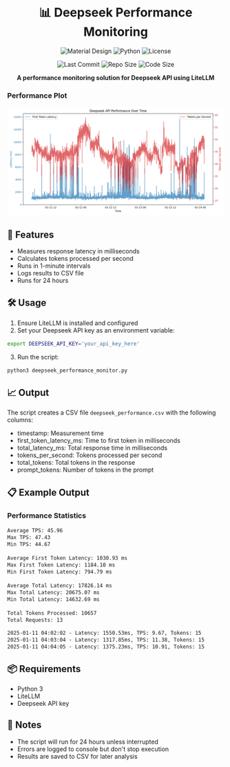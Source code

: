<div align="center">
  <h1>📊 Deepseek Performance Monitoring</h1>
  
  <p>
    <img src="https://img.shields.io/badge/Material-Design-blue?style=flat&logo=material-design&logoColor=white" alt="Material Design">
    <img src="https://img.shields.io/badge/Python-3.8+-blue?style=flat&logo=python&logoColor=white" alt="Python">
    <img src="https://img.shields.io/badge/License-MIT-green?style=flat" alt="License">
  </p>
  
  <p>
    <img src="https://img.shields.io/github/last-commit/tom-doerr/llm_api_testing?style=flat&color=6200ea" alt="Last Commit">
    <img src="https://img.shields.io/github/repo-size/tom-doerr/llm_api_testing?style=flat&color=6200ea" alt="Repo Size">
    <img src="https://img.shields.io/github/languages/code-size/tom-doerr/llm_api_testing?style=flat&color=6200ea" alt="Code Size">
  </p>
  
  <p>
    <strong>A performance monitoring solution for Deepseek API using LiteLLM</strong>
  </p>
</div>

### Performance Plot
![Performance Plot](performance_results/performance_plot.png)

## 🚀 Features
- Measures response latency in milliseconds
- Calculates tokens processed per second
- Runs in 1-minute intervals
- Logs results to CSV file
- Runs for 24 hours

## 🛠️ Usage

1. Ensure LiteLLM is installed and configured
2. Set your Deepseek API key as an environment variable:
```bash
export DEEPSEEK_API_KEY='your_api_key_here'
```

3. Run the script:
```bash
python3 deepseek_performance_monitor.py
```

## 📈 Output

The script creates a CSV file `deepseek_performance.csv` with the following columns:
- timestamp: Measurement time
- first_token_latency_ms: Time to first token in milliseconds
- total_latency_ms: Total response time in milliseconds
- tokens_per_second: Tokens processed per second
- total_tokens: Total tokens in the response
- prompt_tokens: Number of tokens in the prompt

## 📋 Example Output

### Performance Statistics
```plaintext
Average TPS: 45.96
Max TPS: 47.43
Min TPS: 44.67

Average First Token Latency: 1030.93 ms
Max First Token Latency: 1184.10 ms
Min First Token Latency: 794.79 ms

Average Total Latency: 17826.14 ms
Max Total Latency: 20675.07 ms
Min Total Latency: 14632.69 ms

Total Tokens Processed: 10657
Total Requests: 13
```
```
2025-01-11 04:02:02 - Latency: 1550.53ms, TPS: 9.67, Tokens: 15
2025-01-11 04:03:04 - Latency: 1317.85ms, TPS: 11.38, Tokens: 15
2025-01-11 04:04:05 - Latency: 1375.23ms, TPS: 10.91, Tokens: 15
```

## 📦 Requirements
- Python 3
- LiteLLM
- Deepseek API key

## 📝 Notes
- The script will run for 24 hours unless interrupted
- Errors are logged to console but don't stop execution
- Results are saved to CSV for later analysis

